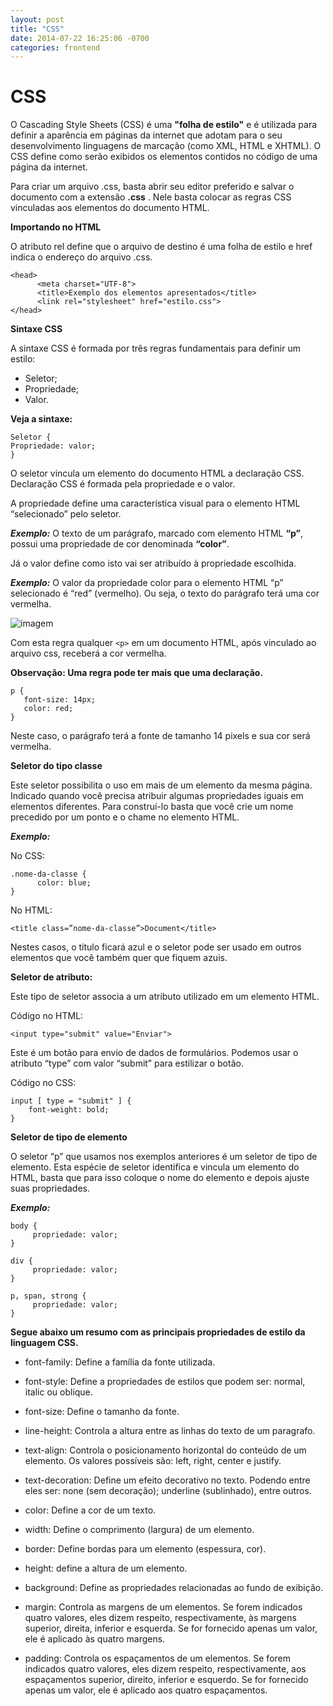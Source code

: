 ```yaml
---
layout: post
title: "CSS"
date: 2014-07-22 16:25:06 -0700
categories: frontend
---
```


# CSS
O Cascading Style Sheets (CSS) é uma __"folha de estilo"__ e é utilizada para definir a aparência em páginas da internet que adotam para o seu desenvolvimento linguagens de marcação (como XML, HTML e XHTML). O CSS define como serão exibidos os elementos contidos no código de uma página da internet.

Para criar um arquivo .css, basta abrir seu editor preferido e salvar o documento com a extensão __.css__ . Nele basta colocar as regras CSS vinculadas aos elementos do documento HTML.

**Importando no HTML**

O atributo rel define que o arquivo de destino é uma folha de estilo e href indica o endereço do arquivo .css.

```
<head>
      <meta charset="UTF-8">
      <title>Exemplo dos elementos apresentados</title>
      <link rel="stylesheet" href="estilo.css">
</head>
```

**Sintaxe CSS**

A sintaxe CSS é formada por três regras fundamentais para definir um estilo:

* Seletor;
* Propriedade;
* Valor.

**Veja a sintaxe:**
```
Seletor {
Propriedade: valor;
}
```

O seletor vincula um elemento do documento HTML a declaração CSS. Declaração CSS é formada pela propriedade e o valor. 

A propriedade define uma característica visual para o elemento HTML “selecionado” pelo seletor.

***Exemplo:*** O texto de um parágrafo, marcado com elemento HTML __“p”__, possui uma propriedade de cor denominada __“color”__. 

Já o valor define como isto vai ser atribuído à propriedade escolhida.

***Exemplo:*** O valor da propriedade color para o elemento HTML “p” selecionado é “red” (vermelho). Ou seja, o texto do parágrafo terá uma cor vermelha.

![imagem](https://www.chiefofdesign.com.br/wp-content/uploads/2018/08/regra-css.jpg)

Com esta regra qualquer `<p>` em um documento HTML, após vinculado ao arquivo css, receberá a cor vermelha.

**Observação: Uma regra pode ter mais que uma declaração.**

```
p {
   font-size: 14px;
   color: red;
}
```
Neste caso, o parágrafo terá a fonte de tamanho 14 pixels e sua cor será vermelha.

**Seletor do tipo classe**

Este seletor possibilita o uso em mais de um elemento da mesma página. Indicado quando você precisa atribuir algumas propriedades iguais em elementos diferentes. Para construí-lo basta que você crie um nome precedido por um ponto e o chame no elemento HTML.

***Exemplo:***

No CSS:

```
.nome-da-classe {
      color: blue;
}
```
No HTML:

```
<title class=”nome-da-classe”>Document</title>
```

Nestes casos, o título ficará azul e o seletor pode ser usado em outros elementos que você também quer que fiquem azuis.

**Seletor de atributo:**

Este tipo de seletor associa a um atributo utilizado em um elemento HTML.

Código no HTML:

```
<input type="submit" value="Enviar">
```

Este é um botão para envio de dados de formulários. 
Podemos usar o atributo “type” com valor “submit” para estilizar o botão.

Código no CSS:

```
input [ type = "submit" ] {
    font-weight: bold;  
}
```

**Seletor de tipo de elemento**

O seletor “p” que usamos nos exemplos anteriores é um seletor de tipo de elemento. Esta espécie de seletor identifica e vincula um elemento do HTML, basta que para isso coloque o nome do elemento e depois ajuste suas propriedades.
 
***Exemplo:***

```
body {
     propriedade: valor;
}
 
div {
     propriedade: valor;
}
 
p, span, strong {
     propriedade: valor;
}
```
**Segue abaixo um resumo com as principais propriedades de estilo da linguagem CSS.**

* font-family: Define a família da fonte utilizada.

* font-style: Define a propriedades de estilos que podem ser: normal, italic ou oblique. 

* font-size: Define o tamanho da fonte.

* line-height: Controla a altura entre as linhas do texto de um paragrafo.

* text-align: Controla o posicionamento horizontal do conteúdo de um elemento. Os valores possíveis são: left, right, center e justify.

* text-decoration: Define um efeito decorativo no texto. Podendo entre eles ser: none (sem decoração); underline (sublinhado), entre outros.

* color: Define a cor de um texto. 

* width: Define o comprimento (largura) de um elemento. 

* border: Define bordas para um elemento (espessura, cor).

* height: define a altura de um elemento.

* background: Define as propriedades relacionadas ao fundo de exibição.

* margin: Controla as margens de um elementos. Se forem indicados quatro valores, eles dizem respeito, respectivamente, às margens superior, direita, inferior e esquerda. Se for fornecido apenas um valor, ele é aplicado às quatro margens.

* padding: Controla os espaçamentos de um elementos. Se forem indicados quatro valores, eles dizem respeito, respectivamente, aos espaçamentos superior, direito, inferior e esquerdo. Se for fornecido apenas um valor, ele é aplicado aos quatro espaçamentos.







